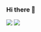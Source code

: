 ### Hi there 👋

<img src = "https://github-readme-stats.vercel.app/api?username=nandini7637&&show_icons=true&title_color=ffffff&icon_color=bb2acf&text_color=daf7dc&bg_color=151515">


<!--[![GitHub Streak](https://github-readme-streak-stats.herokuapp.com?user=nandini7637&theme=tokyonight)](https://git.io/streak-stats)-->

<img src = "https://visitor-badge.glitch.me/badge?page_id=nandini7637.visitor-badge">

<!--
**nandini7637/nandini7637** is a ✨ _special_ ✨ repository because its `README.md` (this file) appears on your GitHub profile.

Here are some ideas to get you started:

- 🔭 I’m currently working on ...
- 🌱 I’m currently learning ...
- 👯 I’m looking to collaborate on ...
- 🤔 I’m looking for help with ...
- 💬 Ask me about ...
- 📫 How to reach me: ...
- 😄 Pronouns: ...
- ⚡ Fun fact: ...
-->

